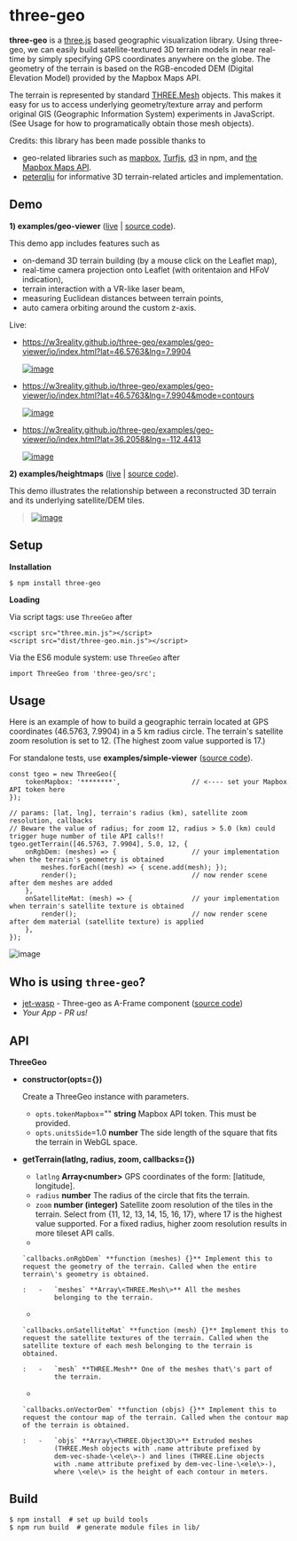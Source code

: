 three-geo
=========

**three-geo** is a [three.js](https://github.com/mrdoob/three.js) based
geographic visualization library. Using three-geo, we can easily build
satellite-textured 3D terrain models in near real-time by simply
specifying GPS coordinates anywhere on the globe. The geometry of the
terrain is based on the RGB-encoded DEM (Digital Elevation Model)
provided by the Mapbox Maps API.

The terrain is represented by standard
[THREE.Mesh](https://threejs.org/docs/#api/en/objects/Mesh) objects.
This makes it easy for us to access underlying geometry/texture array
and perform original GIS (Geographic Information System) experiments in
JavaScript. (See Usage for how to programatically obtain those mesh
objects).

Credits: this library has been made possible thanks to

-   geo-related libraries such as [mapbox](https://github.com/mapbox),
    [Turfjs](https://github.com/Turfjs/turf),
    [d3](https://github.com/d3/d3) in npm, and [the Mapbox Maps
    API](https://www.mapbox.com/api-documentation/#maps).
-   [peterqliu](https://github.com/peterqliu) for informative 3D
    terrain-related articles and implementation.

Demo
----

**1) examples/geo-viewer**
([live](https://w3reality.github.io/three-geo/examples/geo-viewer/io/index.html)
\| [source
code](https://github.com/w3reality/three-geo/tree/master/examples/geo-viewer)).

This demo app includes features such as

-   on-demand 3D terrain building (by a mouse click on the Leaflet map),
-   real-time camera projection onto Leaflet (with oritentaion and HFoV
    indication),
-   terrain interaction with a VR-like laser beam,
-   measuring Euclidean distances between terrain points,
-   auto camera orbiting around the custom z-axis.

Live:

-   <https://w3reality.github.io/three-geo/examples/geo-viewer/io/index.html?lat=46.5763&lng=7.9904>

    [![image](https://w3reality.github.io/three-geo/examples/img/5.jpg)](https://w3reality.github.io/three-geo/examples/geo-viewer/io/index.html?lat=46.5763&lng=7.9904&title=Eiger)

-   <https://w3reality.github.io/three-geo/examples/geo-viewer/io/index.html?lat=46.5763&lng=7.9904&mode=contours>

    [![image](https://w3reality.github.io/three-geo/examples/img/eiger-contours-100m.png)](https://w3reality.github.io/three-geo/examples/geo-viewer/io/index.html?lat=46.5763&lng=7.9904&mode=contours&title=Eiger)

-   <https://w3reality.github.io/three-geo/examples/geo-viewer/io/index.html?lat=36.2058&lng=-112.4413>

    [![image](https://w3reality.github.io/three-geo/examples/img/2.jpg)](https://w3reality.github.io/three-geo/examples/geo-viewer/io/index.html?lat=36.2058&lng=-112.4413&title=Colorado_River)

**2) examples/heightmaps**
([live](https://w3reality.github.io/three-geo/examples/heightmaps/index.io.html)
\| [source
code](https://github.com/w3reality/three-geo/tree/master/examples/heightmaps)).

This demo illustrates the relationship between a reconstructed 3D
terrain and its underlying satellite/DEM tiles.

> [![image](https://w3reality.github.io/three-geo/examples/img/heightmap-demo-2.jpg)](https://w3reality.github.io/three-geo/examples/heightmaps/index.io.html)

Setup
-----

**Installation**

``` {.sourceCode .}
$ npm install three-geo
```

**Loading**

Via script tags: use `ThreeGeo` after

``` {.sourceCode .}
<script src="three.min.js"></script>
<script src="dist/three-geo.min.js"></script>
```

Via the ES6 module system: use `ThreeGeo` after

``` {.sourceCode .}
import ThreeGeo from 'three-geo/src';
```

Usage
-----

Here is an example of how to build a geographic terrain located at GPS
coordinates (46.5763, 7.9904) in a 5 km radius circle. The terrain\'s
satellite zoom resolution is set to 12. (The highest zoom value
supported is 17.)

For standalone tests, use **examples/simple-viewer** ([source
code](https://github.com/w3reality/three-geo/tree/master/examples/simple-viewer)).

``` {.sourceCode .javascript}
const tgeo = new ThreeGeo({
    tokenMapbox: '********',                  // <---- set your Mapbox API token here
});

// params: [lat, lng], terrain's radius (km), satellite zoom resolution, callbacks
// Beware the value of radius; for zoom 12, radius > 5.0 (km) could trigger huge number of tile API calls!!
tgeo.getTerrain([46.5763, 7.9904], 5.0, 12, {
    onRgbDem: (meshes) => {                   // your implementation when the terrain's geometry is obtained
        meshes.forEach((mesh) => { scene.add(mesh); });
        render();                             // now render scene after dem meshes are added
    },
    onSatelliteMat: (mesh) => {               // your implementation when terrain's satellite texture is obtained
        render();                             // now render scene after dem material (satellite texture) is applied
    },
});
```

![image](https://w3reality.github.io/three-geo/examples/img/1.jpg)

Who is using `three-geo`?
-------------------------

-   [jet-wasp](https://jet-wasp.glitch.me/) - Three-geo as A-Frame
    component ([source code](https://glitch.com/edit/#!/jet-wasp))
-   *Your App* - *PR us!*

API
---

**ThreeGeo**

-   **constructor(opts={})**

    Create a ThreeGeo instance with parameters.

    -   `opts.tokenMapbox`=\"\" **string** Mapbox API token. This must
        be provided.
    -   `opts.unitsSide`=1.0 **number** The side length of the square
        that fits the terrain in WebGL space.

-   **getTerrain(latlng, radius, zoom, callbacks={})**
    -   `latlng` **Array\<number\>** GPS coordinates of the form:
        \[latitude, longitude\].
    -   `radius` **number** The radius of the circle that fits the
        terrain.
    -   `zoom` **number (integer)** Satellite zoom resolution of the
        tiles in the terrain. Select from {11, 12, 13, 14, 15, 16, 17},
        where 17 is the highest value supported. For a fixed radius,
        higher zoom resolution results in more tileset API calls.
    -   

        `callbacks.onRgbDem` **function (meshes) {}** Implement this to request the geometry of the terrain. Called when the entire terrain\'s geometry is obtained.

        :   -   `meshes` **Array\<THREE.Mesh\>** All the meshes
                belonging to the terrain.

    -   

        `callbacks.onSatelliteMat` **function (mesh) {}** Implement this to request the satellite textures of the terrain. Called when the satellite texture of each mesh belonging to the terrain is obtained.

        :   -   `mesh` **THREE.Mesh** One of the meshes that\'s part of
                the terrain.

    -   

        `callbacks.onVectorDem` **function (objs) {}** Implement this to request the contour map of the terrain. Called when the contour map of the terrain is obtained.

        :   -   `objs` **Array\<THREE.Object3D\>** Extruded meshes
                (THREE.Mesh objects with .name attribute prefixed by
                dem-vec-shade-\<ele\>-) and lines (THREE.Line objects
                with .name attribute prefixed by dem-vec-line-\<ele\>-),
                where \<ele\> is the height of each contour in meters.

Build
-----

``` {.sourceCode .}
$ npm install  # set up build tools
$ npm run build  # generate module files in lib/
```
